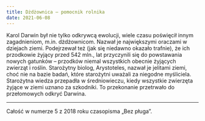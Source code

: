```yaml
---
title: Dżdżownica – pomocnik rolnika
date: 2021-06-08
---
```

Karol Darwin był nie tylko odkrywcą ewolucji, wiele czasu poświęcił innym zagadnieniom, m.in. dżdżownicom. Nazwał je największymi oraczami w dziejach ziemi. Podejrzewał też (jak się niedawno okazało trafnie), że ich przodkowie żyjący przed 542 mln., lat przyczynili się do powstawania nowych gatunków – przodków niemal wszystkich obecnie żyjących zwierząt i roślin. Starożytny biolog, Arystoteles, nazwał je jelitami ziemi, choć nie na bazie badań, które starożytni uważali za niegodne myśliciela. Starożytna wiedza przepadła w średniowieczu, kiedy wszystkie zwierzęta żyjące w ziemi uznano za szkodniki. To przekonanie przetrwało do przełomowych odkryć Darwina.

***

Całość w numerze 5 z 2018 roku czasopisma „Bez pługa”.